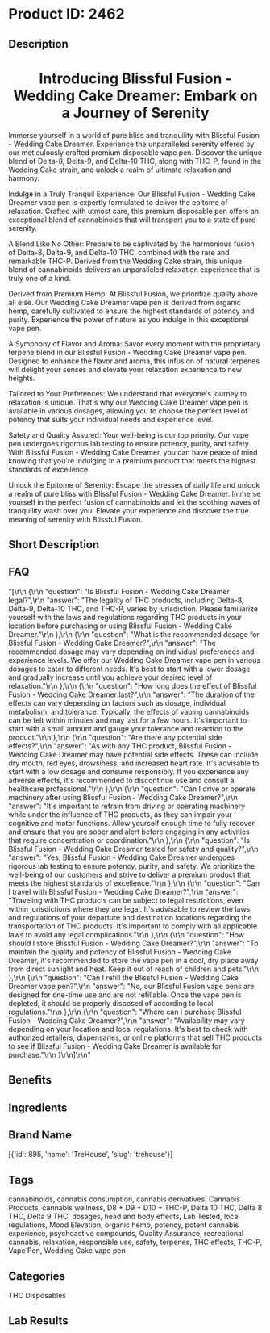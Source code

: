 # Product ID: 2462
## Description
<h1 style="text-align: center;">Introducing Blissful Fusion - Wedding Cake Dreamer: Embark on a Journey of Serenity</h1>
<p>Immerse yourself in a world of pure bliss and tranquility with Blissful Fusion - Wedding Cake Dreamer. Experience the unparalleled serenity offered by our meticulously crafted premium disposable vape pen. Discover the unique blend of Delta-8, Delta-9, and Delta-10 THC, along with THC-P, found in the Wedding Cake strain, and unlock a realm of ultimate relaxation and harmony.</p>
<p>Indulge in a Truly Tranquil Experience: Our Blissful Fusion - Wedding Cake Dreamer vape pen is expertly formulated to deliver the epitome of relaxation. Crafted with utmost care, this premium disposable pen offers an exceptional blend of cannabinoids that will transport you to a state of pure serenity.</p>
<p>A Blend Like No Other: Prepare to be captivated by the harmonious fusion of Delta-8, Delta-9, and Delta-10 THC, combined with the rare and remarkable THC-P. Derived from the Wedding Cake strain, this unique blend of cannabinoids delivers an unparalleled relaxation experience that is truly one of a kind.</p>
<p>Derived from Premium Hemp: At Blissful Fusion, we prioritize quality above all else. Our Wedding Cake Dreamer vape pen is derived from organic hemp, carefully cultivated to ensure the highest standards of potency and purity. Experience the power of nature as you indulge in this exceptional vape pen.</p>
<p>A Symphony of Flavor and Aroma: Savor every moment with the proprietary terpene blend in our Blissful Fusion - Wedding Cake Dreamer vape pen. Designed to enhance the flavor and aroma, this infusion of natural terpenes will delight your senses and elevate your relaxation experience to new heights.</p>
<p>Tailored to Your Preferences: We understand that everyone's journey to relaxation is unique. That's why our Wedding Cake Dreamer vape pen is available in various dosages, allowing you to choose the perfect level of potency that suits your individual needs and experience level.</p>
<p>Safety and Quality Assured: Your well-being is our top priority. Our vape pen undergoes rigorous lab testing to ensure potency, purity, and safety. With Blissful Fusion - Wedding Cake Dreamer, you can have peace of mind knowing that you're indulging in a premium product that meets the highest standards of excellence.</p>
<p>Unlock the Epitome of Serenity: Escape the stresses of daily life and unlock a realm of pure bliss with Blissful Fusion - Wedding Cake Dreamer. Immerse yourself in the perfect fusion of cannabinoids and let the soothing waves of tranquility wash over you. Elevate your experience and discover the true meaning of serenity with Blissful Fusion.</p>

## Short Description

## FAQ
"[\r\n  {\r\n    \"question\": \"Is Blissful Fusion - Wedding Cake Dreamer legal?\",\r\n    \"answer\": \"The legality of THC products, including Delta-8, Delta-9, Delta-10 THC, and THC-P, varies by jurisdiction. Please familiarize yourself with the laws and regulations regarding THC products in your location before purchasing or using Blissful Fusion - Wedding Cake Dreamer.\"\r\n  },\r\n  {\r\n    \"question\": \"What is the recommended dosage for Blissful Fusion - Wedding Cake Dreamer?\",\r\n    \"answer\": \"The recommended dosage may vary depending on individual preferences and experience levels. We offer our Wedding Cake Dreamer vape pen in various dosages to cater to different needs. It's best to start with a lower dosage and gradually increase until you achieve your desired level of relaxation.\"\r\n  },\r\n  {\r\n    \"question\": \"How long does the effect of Blissful Fusion - Wedding Cake Dreamer last?\",\r\n    \"answer\": \"The duration of the effects can vary depending on factors such as dosage, individual metabolism, and tolerance. Typically, the effects of vaping cannabinoids can be felt within minutes and may last for a few hours. It's important to start with a small amount and gauge your tolerance and reaction to the product.\"\r\n  },\r\n  {\r\n    \"question\": \"Are there any potential side effects?\",\r\n    \"answer\": \"As with any THC product, Blissful Fusion - Wedding Cake Dreamer may have potential side effects. These can include dry mouth, red eyes, drowsiness, and increased heart rate. It's advisable to start with a low dosage and consume responsibly. If you experience any adverse effects, it's recommended to discontinue use and consult a healthcare professional.\"\r\n  },\r\n  {\r\n    \"question\": \"Can I drive or operate machinery after using Blissful Fusion - Wedding Cake Dreamer?\",\r\n    \"answer\": \"It's important to refrain from driving or operating machinery while under the influence of THC products, as they can impair your cognitive and motor functions. Allow yourself enough time to fully recover and ensure that you are sober and alert before engaging in any activities that require concentration or coordination.\"\r\n  },\r\n  {\r\n    \"question\": \"Is Blissful Fusion - Wedding Cake Dreamer tested for safety and quality?\",\r\n    \"answer\": \"Yes, Blissful Fusion - Wedding Cake Dreamer undergoes rigorous lab testing to ensure potency, purity, and safety. We prioritize the well-being of our customers and strive to deliver a premium product that meets the highest standards of excellence.\"\r\n  },\r\n  {\r\n    \"question\": \"Can I travel with Blissful Fusion - Wedding Cake Dreamer?\",\r\n    \"answer\": \"Traveling with THC products can be subject to legal restrictions, even within jurisdictions where they are legal. It's advisable to review the laws and regulations of your departure and destination locations regarding the transportation of THC products. It's important to comply with all applicable laws to avoid any legal complications.\"\r\n  },\r\n  {\r\n    \"question\": \"How should I store Blissful Fusion - Wedding Cake Dreamer?\",\r\n    \"answer\": \"To maintain the quality and potency of Blissful Fusion - Wedding Cake Dreamer, it's recommended to store the vape pen in a cool, dry place away from direct sunlight and heat. Keep it out of reach of children and pets.\"\r\n  },\r\n  {\r\n    \"question\": \"Can I refill the Blissful Fusion - Wedding Cake Dreamer vape pen?\",\r\n    \"answer\": \"No, our Blissful Fusion vape pens are designed for one-time use and are not refillable. Once the vape pen is depleted, it should be properly disposed of according to local regulations.\"\r\n  },\r\n  {\r\n    \"question\": \"Where can I purchase Blissful Fusion - Wedding Cake Dreamer?\",\r\n    \"answer\": \"Availability may vary depending on your location and local regulations. It's best to check with authorized retailers, dispensaries, or online platforms that sell THC products to see if Blissful Fusion - Wedding Cake Dreamer is available for purchase.\"\r\n  }\r\n]\r\n"
## Benefits

## Ingredients

## Brand Name
[{'id': 895, 'name': 'TreHouse', 'slug': 'trehouse'}]
## Tags
cannabinoids, cannabis consumption, cannabis derivatives, Cannabis Products, cannabis wellness, D8 + D9 + D10 + THC-P, Delta 10 THC, Delta 8 THC, Delta 9 THC, dosages, head and body effects, Lab Tested, local regulations, Mood Elevation, organic hemp, potency, potent cannabis experience, psychoactive compounds, Quality Assurance, recreational cannabis, relaxation, responsible use, safety, terpenes, THC effects, THC-P, Vape Pen, Wedding Cake vape pen
## Categories
THC Disposables
## Lab Results

